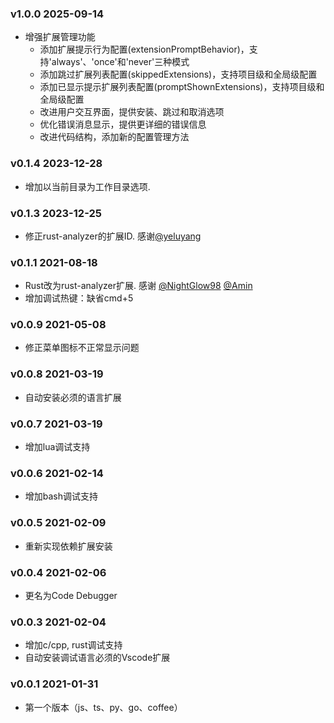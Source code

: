 ### v1.0.0 2025-09-14

- 增强扩展管理功能
  - 添加扩展提示行为配置(extensionPromptBehavior)，支持'always'、'once'和'never'三种模式
  - 添加跳过扩展列表配置(skippedExtensions)，支持项目级和全局级配置
  - 添加已显示提示扩展列表配置(promptShownExtensions)，支持项目级和全局级配置
  - 改进用户交互界面，提供安装、跳过和取消选项
  - 优化错误消息显示，提供更详细的错误信息
  - 改进代码结构，添加新的配置管理方法

### v0.1.4 2023-12-28

- 增加以当前目录为工作目录选项.

### v0.1.3 2023-12-25

- 修正rust-analyzer的扩展ID. 感谢[@yeluyang](https://gitee.com/yeluyang95)

### v0.1.1 2021-08-18

- Rust改为rust-analyzer扩展. 感谢 [@NightGlow98](https://gitee.com/nightglow98) [@Amin](https://gitee.com/what_time_457323897)
- 增加调试热键：缺省cmd+5

### v0.0.9 2021-05-08

- 修正菜单图标不正常显示问题

### v0.0.8 2021-03-19

- 自动安装必须的语言扩展

### v0.0.7 2021-03-19

- 增加lua调试支持

### v0.0.6 2021-02-14

- 增加bash调试支持

### v0.0.5 2021-02-09

- 重新实现依赖扩展安装

### v0.0.4 2021-02-06

- 更名为Code Debugger

### v0.0.3 2021-02-04

- 增加c/cpp, rust调试支持
- 自动安装调试语言必须的Vscode扩展

### v0.0.1 2021-01-31

- 第一个版本（js、ts、py、go、coffee）
